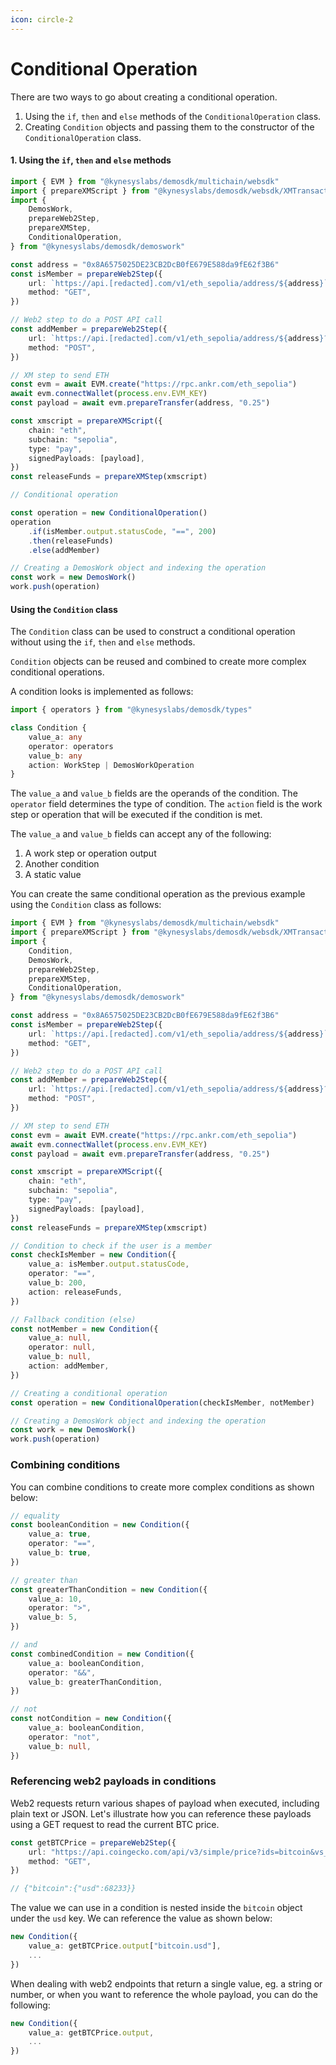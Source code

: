 ```yaml
---
icon: circle-2
---
```


# Conditional Operation

There are two ways to go about creating a conditional operation.

1. Using the `if`, `then` and `else` methods of the `ConditionalOperation` class.
2. Creating `Condition` objects and passing them to the constructor of the `ConditionalOperation` class.

#### 1. Using the `if`, `then` and `else` methods

```ts
import { EVM } from "@kynesyslabs/demosdk/multichain/websdk"
import { prepareXMScript } from "@kynesyslabs/demosdk/websdk/XMTransactions"
import {
    DemosWork,
    prepareWeb2Step,
    prepareXMStep,
    ConditionalOperation,
} from "@kynesyslabs/demosdk/demoswork"

const address = "0x8A6575025DE23CB2DcB0fE679E588da9fE62f3B6"
const isMember = prepareWeb2Step({
    url: `https://api.[redacted].com/v1/eth_sepolia/address/${address}`,
    method: "GET",
})

// Web2 step to do a POST API call
const addMember = prepareWeb2Step({
    url: `https://api.[redacted].com/v1/eth_sepolia/address/${address}?key=ckey_5a044cf0034a43089e6b308b023`,
    method: "POST",
})

// XM step to send ETH
const evm = await EVM.create("https://rpc.ankr.com/eth_sepolia")
await evm.connectWallet(process.env.EVM_KEY)
const payload = await evm.prepareTransfer(address, "0.25")

const xmscript = prepareXMScript({
    chain: "eth",
    subchain: "sepolia",
    type: "pay",
    signedPayloads: [payload],
})
const releaseFunds = prepareXMStep(xmscript)

// Conditional operation

const operation = new ConditionalOperation()
operation
    .if(isMember.output.statusCode, "==", 200)
    .then(releaseFunds)
    .else(addMember)

// Creating a DemosWork object and indexing the operation
const work = new DemosWork()
work.push(operation)
```

#### Using the `Condition` class

The `Condition` class can be used to construct a conditional operation without using the `if`, `then` and `else` methods.

`Condition` objects can be reused and combined to create more complex conditional operations.

A condition looks is implemented as follows:

```ts
import { operators } from "@kynesyslabs/demosdk/types"

class Condition {
    value_a: any
    operator: operators
    value_b: any
    action: WorkStep | DemosWorkOperation
}
```

The `value_a` and `value_b` fields are the operands of the condition. The `operator` field determines the type of condition. The `action` field is the work step or operation that will be executed if the condition is met.

The `value_a` and `value_b` fields can accept any of the following:

1. A work step or operation output
2. Another condition
3. A static value

You can create the same conditional operation as the previous example using the `Condition` class as follows:

```ts
import { EVM } from "@kynesyslabs/demosdk/multichain/websdk"
import { prepareXMScript } from "@kynesyslabs/demosdk/websdk/XMTransactions"
import {
    Condition,
    DemosWork,
    prepareWeb2Step,
    prepareXMStep,
    ConditionalOperation,
} from "@kynesyslabs/demosdk/demoswork"

const address = "0x8A6575025DE23CB2DcB0fE679E588da9fE62f3B6"
const isMember = prepareWeb2Step({
    url: `https://api.[redacted].com/v1/eth_sepolia/address/${address}`,
    method: "GET",
})

// Web2 step to do a POST API call
const addMember = prepareWeb2Step({
    url: `https://api.[redacted].com/v1/eth_sepolia/address/${address}?key=ckey_5a044cf0034a43089e6b308b023`,
    method: "POST",
})

// XM step to send ETH
const evm = await EVM.create("https://rpc.ankr.com/eth_sepolia")
await evm.connectWallet(process.env.EVM_KEY)
const payload = await evm.prepareTransfer(address, "0.25")

const xmscript = prepareXMScript({
    chain: "eth",
    subchain: "sepolia",
    type: "pay",
    signedPayloads: [payload],
})
const releaseFunds = prepareXMStep(xmscript)

// Condition to check if the user is a member
const checkIsMember = new Condition({
    value_a: isMember.output.statusCode,
    operator: "==",
    value_b: 200,
    action: releaseFunds,
})

// Fallback condition (else)
const notMember = new Condition({
    value_a: null,
    operator: null,
    value_b: null,
    action: addMember,
})

// Creating a conditional operation
const operation = new ConditionalOperation(checkIsMember, notMember)

// Creating a DemosWork object and indexing the operation
const work = new DemosWork()
work.push(operation)
```

### Combining conditions

You can combine conditions to create more complex conditions as shown below:

```ts
// equality
const booleanCondition = new Condition({
    value_a: true,
    operator: "==",
    value_b: true,
})

// greater than
const greaterThanCondition = new Condition({
    value_a: 10,
    operator: ">",
    value_b: 5,
})

// and
const combinedCondition = new Condition({
    value_a: booleanCondition,
    operator: "&&",
    value_b: greaterThanCondition,
})

// not
const notCondition = new Condition({
    value_a: booleanCondition,
    operator: "not",
    value_b: null,
})
```

### Referencing web2 payloads in conditions

Web2 requests return various shapes of payload when executed, including plain text or JSON. Let's illustrate how you can reference these payloads using a GET request to read the current BTC price.

```typescript
const getBTCPrice = prepareWeb2Step({
    url: "https://api.coingecko.com/api/v3/simple/price?ids=bitcoin&vs_currencies=usd",
    method: "GET",
})

// {"bitcoin":{"usd":68233}}
```

The value we can use in a condition is nested inside the `bitcoin` object under the `usd` key. We can reference the value as shown below:

```typescript
new Condition({
    value_a: getBTCPrice.output["bitcoin.usd"],
    ...
})
```

When dealing with web2 endpoints that return a single value, eg. a string or number, or when you want to reference the whole payload, you can do the following:

```typescript
new Condition({
    value_a: getBTCPrice.output,
    ...
})
```
